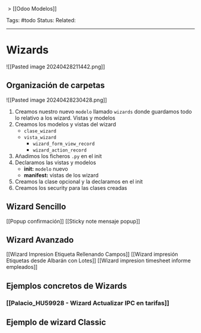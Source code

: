  > [[Odoo Modelos]]

Tags: #todo 
Status: 
Related: 

___
# Wizards
![[Pasted image 20240428211442.png]]
## Organización de carpetas
![[Pasted image 20240428230428.png]]

1. Creamos nuestro nuevo `modelo` llamado `wizards` donde guardamos todo lo relativo a los wizard. Vistas y modelos
2. Creamos los modelos y vistas del wizard
	- `clase_wizard`
	- `vista_wizard`
		- `wizard_form_view_record`
		- `wizard_action_record`
3. Añadimos los ficheros `.py` en el init
4. Declaramos las vistas y modelos
	- **init:** `modelo` nuevo
	- **manifest:** vistas de los wizard
5. Creamos la clase opcional y la declaramos en el init
6. Creamos los security para las clases creadas
## Wizard Sencillo
[[Popup confirmación]]
[[Sticky note  mensaje popup]]
## Wizard Avanzado
[[Wizard Impresion Etiqueta Rellenando Campos]]
[[Wizard impresión Etiquetas desde Albarán con Lotes]]
[[Wizard impresion timesheet informe empleados]]
## Ejemplos concretos de Wizards
### [[Palacio_HU59928 - Wizard Actualizar IPC en tarifas]]
## Ejemplo de wizard Classic


